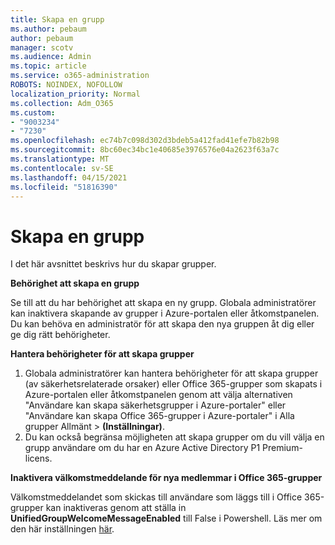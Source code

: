 ```yaml
---
title: Skapa en grupp
ms.author: pebaum
author: pebaum
manager: scotv
ms.audience: Admin
ms.topic: article
ms.service: o365-administration
ROBOTS: NOINDEX, NOFOLLOW
localization_priority: Normal
ms.collection: Adm_O365
ms.custom:
- "9003234"
- "7230"
ms.openlocfilehash: ec74b7c098d302d3bdeb5a412fad41efe7b82b98
ms.sourcegitcommit: 8bc60ec34bc1e40685e3976576e04a2623f63a7c
ms.translationtype: MT
ms.contentlocale: sv-SE
ms.lasthandoff: 04/15/2021
ms.locfileid: "51816390"
---
```

# <a name="create-a-group"></a>Skapa en grupp

I det här avsnittet beskrivs hur du skapar grupper.

**Behörighet att skapa en grupp**

Se till att du har behörighet att skapa en ny grupp. Globala administratörer kan inaktivera skapande av grupper i Azure-portalen eller åtkomstpanelen. Du kan behöva en administratör för att skapa den nya gruppen åt dig eller ge dig rätt behörigheter.

**Hantera behörigheter för att skapa grupper**

1. Globala administratörer kan hantera behörigheter för att skapa grupper (av säkerhetsrelaterade orsaker) eller Office 365-grupper som skapats i Azure-portalen eller åtkomstpanelen genom att välja alternativen "Användare kan skapa säkerhetsgrupper i Azure-portaler" eller "Användare kan skapa Office 365-grupper i Azure-portaler" i Alla grupper Allmänt  >  **(Inställningar)**.
2. Du kan också begränsa möjligheten att skapa grupper om du vill välja en grupp användare om du har en Azure Active Directory P1 Premium-licens.

**Inaktivera välkomstmeddelande för nya medlemmar i Office 365-grupper**

Välkomstmeddelandet som skickas till användare som läggs till i Office 365-grupper kan inaktiveras genom att ställa in **UnifiedGroupWelcomeMessageEnabled** till False i Powershell. Läs mer om den här inställningen [här](https://docs.microsoft.com/powershell/module/exchange/set-unifiedgroup?view=exchange-ps&preserve-view=true).

